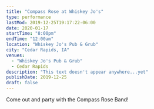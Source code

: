 ```yaml
---
title: "Compass Rose at Whiskey Jo's"
type: performance
lastMod: 2019-12-25T19:17:22-06:00
date: 2020-01-17
startTime: "8:00pm"
endTime: "12:00am"
location: "Whiskey Jo's Pub & Grub"
city: "Cedar Rapids, IA"
venues:
  - "Whiskey Jo's Pub & Grub"
  - Cedar Rapids
description: "This text doesn't appear anywhere...yet"
publishDate: 2019-12-25
draft: false
---
```


Come out and party with the Compass Rose Band!
